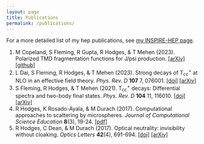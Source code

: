 ```yaml
---
layout: page
title: Publications
permalink: /publications/
---
```


For a more detailed list of my hep publications, see [my INSPIRE-HEP page](https://inspirehep.net/authors/1920819).

1. M Copeland, S Fleming, R Gupta, R Hodges, & T Mehen (2023). Polarized TMD fragmentation functions for J/psi production. [\[arXiv\]](https://arxiv.org/abs/2308.08605) [\[github\]](https://github.com/reedhodges/JPsi_TMDFFs)
2. L Dai, S Fleming, R Hodges, & T Mehen (2023). Strong decays of T<sub>cc</sub><sup>+</sup> at NLO in an effective field theory. *Phys. Rev. D* **107** 7, 076001. [\[doi\]](https://doi.org/10.1103/PhysRevD.107.076001) [\[arXiv\]](https://arxiv.org/abs/2301.11950)
3. S Fleming, R Hodges, & T Mehen (2021). T<sub>cc</sub><sup>+</sup> decays: Differential spectra and two-body final states. *Phys. Rev. D* **104** 11, 116010. [\[doi\]](https://doi.org/10.1103/PhysRevD.104.116010) [\[arXiv\]](https://arxiv.org/abs/2109.02188)
4. R Hodges, K Rosado-Ayala, & M Durach (2017). Computational approaches to scattering by microspheres. *Journal of Computational Science Education* **8**(3), 19-24. [\[pdf\]](http://shodor.org/media/content/jocse/volume8/issue3/hodges_final.pdf)
5. R Hodges, C Dean, & M Durach (2017). Optical neutrality: invisibility without cloaking. *Optics Letters* **42**(4), 691-694. [\[doi\]](https://doi.org/10.1364/OL.42.000691) [\[arXiv\]](https://arxiv.org/abs/1612.00268)
